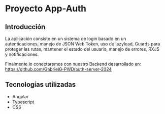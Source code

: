 # Proyecto App-Auth
## Introducción

La aplicación consiste en un sistema de login basado en un autenticaciones, manejo de JSON Web Token, uso de lazyload, Guards para proteger las rutas, mantener el estado del usuario, manejo de errores, RXJS y notificaciones.

Finalmente lo conectaremos con nuestro Backend desarrollado en:
https://github.com/GabrielG-PWD/auth-server-2024

## Tecnologías utilizadas
- Angular
- Typescript
- CSS
